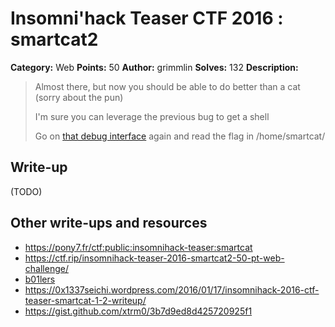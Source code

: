 # Insomni'hack Teaser CTF 2016 : smartcat2

**Category:** Web
**Points:** 50
**Author:** grimmlin
**Solves:** 132
**Description:**

> Almost there, but now you should be able to do better than a cat (sorry about the pun)
>
> I'm sure you can leverage the previous bug to get a shell
>
> Go on [that debug interface](http://smartcat.insomnihack.ch/cgi-bin/index.cgi) again and read the flag in /home/smartcat/


## Write-up

(TODO)

## Other write-ups and resources

* <https://pony7.fr/ctf:public:insomnihack-teaser:smartcat>
* <https://ctf.rip/insomnihack-teaser-2016-smartcat2-50-pt-web-challenge/>
* [b01lers](https://b01lers.net/challenges/Insomni'hack%202016/smartcat2/83/)
* <https://0x1337seichi.wordpress.com/2016/01/17/insomnihack-2016-ctf-teaser-smartcat-1-2-writeup/>
* <https://gist.github.com/xtrm0/3b7d9ed8d425720925f1>
